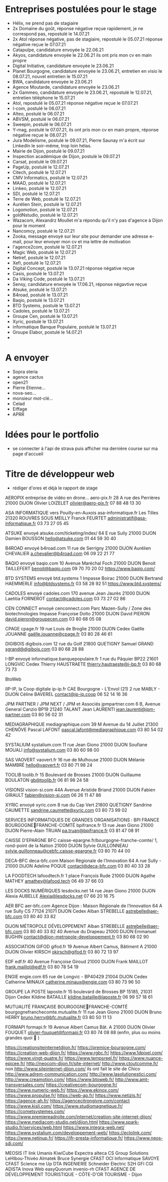 # Entreprises postulées pour le stage

- Hélix, ne prend pas de stagiaire
- 2x Domaine du goût, réponse négative reçue rapidement, je ne correspond pas, repostulé le 14.07.21
- 2x Atol réponse négative, pas de stagiaire, repostulé le 05.07.21 réponse négative reçue le 07.07.21
- Catapulpe, candidature envoyée le 22.06.21
- Akyos, candidature envoyée le 22.06.21 ils ont pris mon cv en main propre
- Digital Initiative, candidature envoyée le 23.06.21
- Planet Bourgogne, candidature envoyée le 23.06.21, entretien en visio le  08.07.21, nouvel entretien le 15.07.21
- BWA, candidature envoyée le 23.06.21
- Agence Moutarde, candidature envoyée le 23.06.21
- 2x Gammeo, candidature envoyée le 23.06.21, repostulé le 12.07.21, entretien téléphone le 15.07.21
- Atol, repostulé le 05.07.21 réponse négative reçue le 07.07.21
- I-com, postulé le 06.07.21
- Alteo, postulé le 06.07.21
- ABVSM, postulé le 06.07.21
- Sweepin, postulé le 06.07.21
- Y-mag, postulé le 07.07.21, ils ont pris mon cv en main propre, réponse négative reçue le 08.07.21
- Jura Modelisme, postulé le 09.07.21, Pierre Saunay m'a écrit sur LinkedIn le soir-même, trop loin hélas.
- Mairie de Dijon, postulé le 09.07.21
- Inspection académique de Dijon, postulé le 09.07.21
- Carsat, postulé le 09.07.21
- PageUp, postulé le 12.07.21
- Citech, postulé le 12.07.21
- CMV Informatics, postulé le 12.07.21
- MAAD, postulé le 12.07.21
- Linkeo, postulé le 12.07.21
- SDI, postulé le 12.07.21
- Terre de Web, postulé le 12.07.21
- Aurélien Stein, postulé le 12.07.21
- Logomotion, postulé le 12.07.21
- goldNstudio, postulé le 12.07.21
- Wazacom, Alexandrz Moullet m'a répondu qu'il n'y pas d'agence à Dijon pour le moment
- Nancomcy, postulé le 12.07.21
- Zooka, message envoyé sur leur site pour demander une adresse e-mail, pour leur envoyer mon cv et ma lettre de motivation
- l'agence2com, postulé le 12.07.21
- Magic Web, postulé le 12.07.21
- Netref, postulé le 12.07.21
- Xefi, postulé le 12.07.21
- Digital Concept, postulé le 13.07.21 réponse négative reçue
- Casis, postulé le 13.07.21
- Da Viking Code, postulé le 13.07.21
- Sensy, candidature envoyée le 17.06.21, réponse négavtive reçue
- Atsuke, postulé le 13.07.21
- B4road, postulé le 13.07.21
- Baqio, postulé le 13.07.21
- BTD Systems, postulé le 13.07.21
- Cadoles, postulé le 13.07.21
- Groupe Cen, postulé le 13.07.21
- Xyric, postulé le 13.07.21
- informatique Banque Populaire, postulé le 13.07.21
- Groupe Elabor, postulé le 14.07.21
- 

# A envoyer

- Sopra steria
- agence cactus
- open21
- Pierre Etienne...
- nova-seo...
- monsieur mot-clé...
- Celad
- Eiffage 
- APRR

# Idées pour le portfolio

- se connecter à l'api de strava puis afficher ma dernière course sur ma page d'accueil

# Titre de développeur web

- rédiger d'ores et déjà le rapport de stage 


AEROPIX entreprise de vidéo en drone...
aero-pix.fr
28 A rue des Perrières
21000 DIJON
Olivier LOIZELET
olivier@aero-pix.fr
07 88 48 13 30

ASA INFORMATIQUE vers Pouilly-en-Auxois
asa-informatique.fr
Les Tilles
21320 ROUVRES SOUS MEILLY
Franck FEURTET
administratif@asa-informatique.fr
03 73 27 05 45

ATSUKE envoyé
atsuke.com/ticketing/index/
64 E rue Sully 21000 DIJON
Damien BOUSSON
hello@atsuke.com
01 44 59 30 40

B4ROAD envoyé
b4road.com
11 rue de Serrigny 21000 DIJON
Aurélien CHEVALIER
a.chevalier@b4road.com
06 09 22 21 77

BAQIO envoyé
baqio.com
10 Avenue Maréchal Foch 21000 DIJON
Benoit TAILLEFERT
benoit@baqio.com
09 70 70 20 02
https://www.baqio.com/

BTD SYSTEMS envoyé
btd.systems
1 Impasse Boirac
21000 DIJON
Bertrand HAEMMERLE
info@btdsystems.fr
03 58 28 92 51
https://www.btd.systems/

CADOLES envoyé
cadoles.com
170 avenue Jean Jaurès 21000 DIJON
Laetitia FORNEROT
contact@cadoles.com
03 73 27 02 86

CEN CONNECT envoyé
cenconnect.com
Parc Mazen-Sully / Zone des biotechnologies Impasse Françoise Dolto 21000 DIJON
David PIERON
david.pieron@groupecen.com
03 80 68 05 08

CPAGE
cpage.fr
19 rue Louis de Broglie 21000 DIJON Cedex
Gaëlle JOUANNE
gaëlle.jouanne@cpage.fr
03 80 28 46 61

DIGIBOIS
digibois.com
12 rue du Golf 21800 QUETIGNY
Samuel GRAND
sgrand@digibois.com
03 80 68 28 88

I-BP envoyé
informatique.banquepopulaire.fr
1 rue du Pâquier BP22 21601 LONGVIC Cedex
Thierry HAUSTRAETE
thierry.hautraeste@i-bp.fr
03 80 68 73 73

BtoWeb

IIP-IP, la Coop digitale
ip-ip.fr
CAE Bourgogne - L’Envol (21) 2 rue MABLY - DIJON
Céline BAVEREL
contact@ip-ip.coop
06 52 14 16 36

JPM PARTNER / JPM NEXT / JPM et Associés
jpmpartner.com
6 B, Avenue General Canzio BP19 21240 TALANT
Jean LAURENTI
jean.laurenti@jpm-partner.com
03 80 56 02 31

MEDIAGRAPHIQUE
mediagraphique.com
39 M Avenue du 14 Juillet 21300 CHENÔVE
Pascal LAFONT
pascal.lafont@mediagraphique.com
03 80 54 02 42

SYSTALIUM
systalium.com
11 rue Jean Giono 21000 DIJON
Soufiane MOUALI
info@systalium.com
03 80 60 98 00

SAS VAOVERT
vaovert.fr
16 rue de Mulhouse 21000 DIJON
Mélanie MAMBRÉ
hello@vaovert.fr
03 80 71 98 24

TOOLIB
toolib.fr
15 Boulevard de Brosses 21000 DIJON
Guillaume BOULATON
gb@toolib.fr
06 81 98 24 58

VISIONSI
vision-si.com
44A Avenue Aristide Briand 21000 DIJON
Fabien GIRAULT
fabien@vision-si.com
06 26 11 47 86

XYRIC envoyé
xyric.com
8 rue du Cap Vert 21800 QUETIGNY
Sandrine CAUMETTE
sandrine.caumette@xyric.com
03 80 73 99 02

SERVICES INFORMATIQUES DE GRANDES ORGANISATIONS :
BPI FRANCE BOURGOGNEFRANCHE-COMTÉ
bpifrance.fr
13 rue Jean Giono 21000 DIJON
Pierre-Alain TRUAN
pa.truan@bpifrance.fr
03 81 47 08 91

CAISSE D’EPARGNE BFC
caisse-epargne.fr/bourgogne-franche-comte/
1, rond-point de la Nation 21000 DIJON
Sylvie GUILLONNEAU
sylvie.guillonneau@cebfc.caisse-epargne.fr
03 80 70 44 00

DECA-BFC
deca-bfc.com
Maison Régionale de l’Innovation
64 A rue Sully - 21000 DIJON
Adeline POQUE
contact@deca-bfc.com
03 80 40 33 28

LA FOODTECH
lafoodtech.fr
1 place François Rude 21000 DIJON
Agathe MATHEY
amathey@lafood.tech
06 49 37 66 03

LES DOCKS NUMÉRIQUES
lesdocks.net
14 rue Jean Giono 21000 DIJON
Alexia AUBELLE
Alexia@lesdocks.net
07 66 20 16 75

AER BFC
aer-bfc.com
Agence Dijon : Maison Régionale de l’Innovation 64 A rue Sully CS 77124 21071 DIJON Cedex
Alban STREBELLE
astrebelle@aer-bfc.com
03 80 40 33 82

DIJON MÉTROPOLE DÉVELOPPEMENT
Alban STREBELLE
astrebelle@aer-bfc.com
03 80 40 33 82
40 Avenue du Drapeau 21000 DIJON
Emmanuel BUGHIN
contact@dijon-metropole-developpement.fr
03 80 68 02 90

ASSOCIATION GIFOD
gifod.fr
19 Avenue Albert Camus, Bâtiment A 21000 DIJON
Olivier KIRSCH
okirsch@gifod.fr
03 80 72 13 97

EDF
edf.fr
40 Avenue Françoise Giroud 21000 DIJON
Frank MAILLOT
frank.maillot@edf.fr
03 80 78 54 19

ENGIE
engie.com
65 rue de Longvic - BP40429 21004 DIJON Cedex
Catherine MINAUX
catherine.minaux@engie.com
03 80 73 96 50

GROUPE LA POSTE
laposte.fr
15 boulevard de Brosses
BP 15185, 21031 Dijon Cedex
Kildine BATAILLE
kildine.bataille@laposte.fr
06 99 57 18 61

MUTUALITÉ FRANÇAISE BOURGOGNEFRANCHE-COMTÉ
bourgognefranchecomte.mutualite.fr
11 rue Jean Giono 21000 DIJON
Bruno HERRY
bruno.herry@bfc.mutualite.fr
03 80 50 11 13

FORMAPI
formapi.fr
19 Avenue Albert Camus Bât. A 21000 DIJON
Olivier FOUQUET
olivier-fouquet@formapi.fr
03 80 74 08 88
(enfin, plus ou moins grandes quoi 🙂 )


https://creationsiteinternetdijon.fr/
https://premice-bourgogne.com/
https://creation-web-dijon.fr/
https://www.rgbc.fr/
https://www.1dpixel.com/
https://www.vingt-quatre.fr/
https://www.tempsreel.fr/
https://www.nuance-epicee.fr/
http://neocom-dijon.fr/site-internet/
http://www.ctoutcomme.fr/ non
http://www.siteinternet-dijon.com/ ils ont fait le site de Chico
http://www.adrem-communication.com/
http://www.lasolutionestici.com/
http://www.creamotion.com/
https://www.btoweb.fr/
http://www.amt-transversales.com/
https://creativecom-bourgogne.fr/
https://www.numeric-web.fr/
https://www.ekinox.com/
https://www.propulse.fr/
https://web-ap.fr/
https://www.netizis.fr/
https://agence-ah.fr/
https://agencecitrongivre.com/contact
https://www.kisli.com/
https://www.studiomagnetique.fr/
https://cometsystemes.com/
https://www.premiereadroite.com/internet/creation-site-internet-dijon/
https://www.mediacom-studio.net/dijon.html
https://www.spark-studio.fr/services/web.html
https://www.integra-web.net/
https://www.systalium.com/developpement-web/
https://eclolink.com/
https://www.netinup.fr/
https://jfr-presta-informatique.fr/
https://www.neos-sdi.com/

MEOSIS
IT link
Umanis
KiwiCube
Expectra
alteca
CS Group Solutions
LeHibou-Thivéo
Almatek
Bruce
Synergie
CFAST
OCI Informatique
SAVOYE
CFAST
Science me Up
DTA INGENIERIE
Schneider Electric
S2H
GFI
CGI
ADISTA
Inova Web
easyQuorum
invenio-rh
CFAST
AGENCE DE DÉVELOPPEMENT TOURISTIQUE - CÔTE-D'OR TOURISME - Dijon
